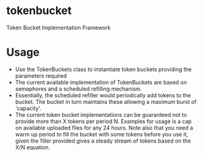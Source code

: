 tokenbucket
===========

Token Bucket Implementation Framework

Usage
===========


* Use the TokenBuckets class to instantiate token buckets providing the parameters required
* The current available implementation of TokenBuckets are based on semaphores and a scheduled refilling mechanism.
* Essentially, the scheduled refiller would periodically add tokens to the bucket. The bucket in turn maintains these allowing a maximum burst of 'capacity'.
* The current token bucket implementations can be guaranteed not to provide more than X tokens per period N. Examples for usage is a cap on available uploaded files for any 24 hours. Note also that you need a warm up period to fill the bucket with some tokens before you use it, given the filler provided gives a steady stream of tokens based on the X/N equation.
